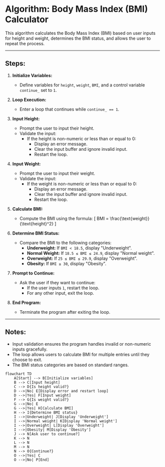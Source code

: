 # Algorithm: Body Mass Index (BMI) Calculator

This algorithm calculates the Body Mass Index (BMI) based on user inputs for height and weight, determines the BMI status, and allows the user to repeat the process.

---

## Steps:

1. **Initialize Variables:**
   - Define variables for `height`, `weight`, `BMI`, and a control variable `continue_` set to `1`.

2. **Loop Execution:**
   - Enter a loop that continues while `continue_ == 1`.

3. **Input Height:**
   - Prompt the user to input their height.
   - Validate the input:
     - If the height is non-numeric or less than or equal to 0:
       - Display an error message.
       - Clear the input buffer and ignore invalid input.
       - Restart the loop.

4. **Input Weight:**
   - Prompt the user to input their weight.
   - Validate the input:
     - If the weight is non-numeric or less than or equal to 0:
       - Display an error message.
       - Clear the input buffer and ignore invalid input.
       - Restart the loop.

5. **Calculate BMI:**
   - Compute the BMI using the formula:
     \[
     BMI = \frac{\text{weight}}{\text{height}^2}
     \]

6. **Determine BMI Status:**
   - Compare the BMI to the following categories:
     - **Underweight:** If `BMI < 18.5`, display "Underweight".
     - **Normal Weight:** If `18.5 ≤ BMI ≤ 24.9`, display "Normal weight".
     - **Overweight:** If `25 ≤ BMI ≤ 29.9`, display "Overweight".
     - **Obesity:** If `BMI ≥ 30`, display "Obesity".

7. **Prompt to Continue:**
   - Ask the user if they want to continue:
     - If the user inputs `1`, restart the loop.
     - For any other input, exit the loop.

8. **End Program:**
   - Terminate the program after exiting the loop.

---

## Notes:
- Input validation ensures the program handles invalid or non-numeric inputs gracefully.
- The loop allows users to calculate BMI for multiple entries until they choose to exit.
- The BMI status categories are based on standard ranges.

```mermaid
flowchart TD
    A[Start] --> B[Initialize variables]
    B --> C[Input height]
    C --> D{Is height valid?}
    D -->|No| E[Display error and restart loop]
    D -->|Yes| F[Input weight]
    F --> G{Is weight valid?}
    G -->|No| E
    G -->|Yes| H[Calculate BMI]
    H --> I{Determine BMI status}
    I -->|Underweight| J[Display 'Underweight']
    I -->|Normal weight| K[Display 'Normal weight']
    I -->|Overweight| L[Display 'Overweight']
    I -->|Obesity| M[Display 'Obesity']
    J --> N[Ask user to continue?]
    K --> N
    L --> N
    M --> N
    N --> O{Continue?}
    O -->|Yes| C
    O -->|No| P[End]
